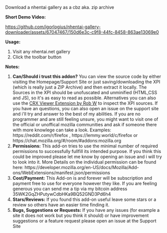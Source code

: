 Download a nhentai gallery as a cbz aka. zip archive

<b>Short Demo Video:</b>

https://github.com/igorlogius/nhentai-gallery-downloader/assets/67047467/150d6e3c-c9f8-44fc-8458-863ae13069e0

<b>Usage:</b>

<ol>
  <li>Visit any nhentai.net gallery</li>
  <li>Click the toolbar button</li>
</ol>

<b>Notes:</b>
<ol>
    <li><b>Can/Should  i trust this addon?</b>
        You can view the source code by either visiting the Homepage/Support Site or just saving/downloading the XPI (which is really just a ZIP Archive) and then extract it locally. The Sources in the XPI should be unofuscated and unminified (HTML,CSS and JS), so it's as easy to read as possible. Alternatives you can also use the <a href="https://addons.mozilla.org/en-US/firefox/addon/crxviewer/">CRX Viewer Extension by Rob W</a> to inspect the XPI sources. If you have an questions, you can also open an issue on the support site and i'll try and answer to the best of my abilities.
        If you are no programmer and are still feeling unsure, you might want to visit one of the official or unoffical mozilla communities and ask if someone there with more knowlege can take a look. Examples: https://reddit.com/r/firefox , https://lemmy.world/c/firefox or https://chat.mozilla.org/#/room/#addons:mozilla.org
    </li>
    <li><b>Permissions:</b>
        This add-on tries to use the minimal number of required permissions to successfully fullfill its intended purpose.
        If you think this could be improved please let me know by opening an issue and i will try to look into it.
        More Details on the individual permission can be found here: https://developer.mozilla.org/en-US/docs/Mozilla/Add-ons/WebExtensions/manifest.json/permissions
    </li>
    <li><b>Cost/Payment:</b>
        This Add-on is and forever will be subscription and payment free to use for everyone however they like.
        If you are feeling generous you can send me a tip via my bitcoin address 35WK2GqZHPutywCdbHKa9BQ52GND3Pd6h4
    </li>
    <li><b>Stars/Reviews:</b>
        If you found this add-on useful leave some stars or a review so others have an  easier time finding it.
    </li>
    <li><b>Bugs, Suggestions or Requests:</b>
        If you have any issues (for example a site it does not work but you think it should) or have improvement suggestions or a feature request please open an issue at the Support Site
    </li>
</ol>

